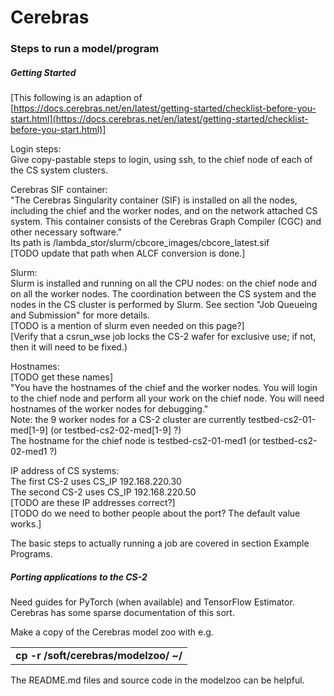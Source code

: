 Cerebras
========

### Steps to run a model/program

##### Getting Started
[This following is an adaption of <br>
[https://docs.cerebras.net/en/latest/getting-started/checklist-before-you-start.html](https://docs.cerebras.net/en/latest/getting-started/checklist-before-you-start.html)]

Login steps:<br>
Give copy-pastable steps to login, using ssh, to the chief node of each of the CS system clusters. 

Cerebras SIF container:<br>
"The Cerebras Singularity container (SIF) is installed on all the nodes, including the chief and the worker nodes, and on the network attached CS system. This container consists of the Cerebras Graph Compiler (CGC) and other necessary software."</br>
Its path is /lambda_stor/slurm/cbcore_images/cbcore_latest.sif<br>
[TODO update that path when ALCF conversion is done.]

Slurm:<br>
Slurm is installed and running on all the CPU nodes: on the chief node and on all the worker nodes. The coordination between the CS system and the nodes in the CS cluster is performed by Slurm. See section "Job Queueing and Submission" for more details.</br>
[TODO is a mention of slurm even needed on this page?]<br>
[Verify that a csrun_wse job locks the CS-2 wafer for exclusive use; if not, then it will need to be fixed.)

Hostnames:<br>
[TODO get these names]<br>
"You have the hostnames of the chief and the worker nodes. You will login to the chief node and perform all your work on the chief node. You will need hostnames of the worker nodes for debugging."<br>
Note: the 9 worker nodes for a CS-2 cluster  are currently testbed-cs2-01-med[1-9] (or testbed-cs2-02-med[1-9] ?) </br>
The hostname for the chief node is testbed-cs2-01-med1 (or testbed-cs2-02-med1 ?)</br>

IP address of CS systems:<br>
The first CS-2 uses CS_IP 192.168.220.30<br>
The second CS-2 uses CS_IP 192.168.220.50<br>
[TODO are these IP addresses correct?]<br>
[TODO do we need to bother people about the port? The default value works.]

The basic steps to actually running a job are covered in section Example Programs.

##### Porting applications to the CS-2
Need guides for PyTorch (when available) and TensorFlow Estimator. Cerebras has some sparse documentation of this sort. 

Make a copy of the Cerebras model zoo with e.g.
<table>
<tbody>
<tr class="odd">
<td>
<strong>
cp -r /soft/cerebras/modelzoo/ ~/
</strong>
</td>
</tr>
</tbody>
</table>
The README.md files and source code in the modelzoo can be helpful. 

